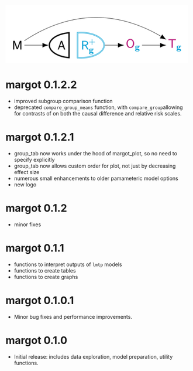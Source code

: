 <img src="man/figures/margot.png" width = 500>

#  margot 0.1.2.2
* improved subgroup comparison function 
* deprecated `compare_group_means` function, with `compare_group`allowing for contrasts of on both the causal difference and relative risk scales.

# margot 0.1.2.1
* group_tab now works under the hood of margot_plot, so no need to specify explicitly
* group_tab now allows custom order for plot, not just by decreasing effect size
* numerous small enhancements to older pamameteric model options
* new logo

# margot 0.1.2

* minor fixes


# margot 0.1.1

* functions to interpret outputs of `lmtp` models
* functions to create tables
* functions to create graphs

# margot 0.1.0.1

* Minor bug fixes and performance improvements.


# margot 0.1.0

* Initial release: includes data exploration, model preparation, utility functions.
